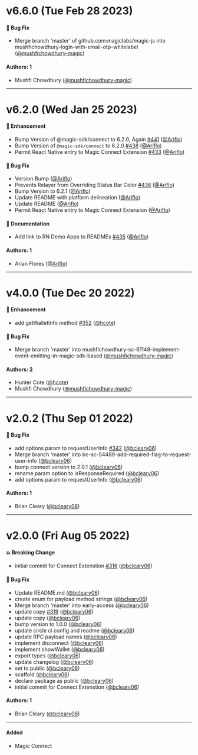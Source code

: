 # v6.6.0 (Tue Feb 28 2023)

#### 🐛 Bug Fix

- Merge branch 'master' of github.com:magiclabs/magic-js into mushfichowdhury-login-with-email-otp-whitelabel ([@mushfichowdhury-magic](https://github.com/mushfichowdhury-magic))

#### Authors: 1

- Mushfi Chowdhury ([@mushfichowdhury-magic](https://github.com/mushfichowdhury-magic))

---

# v6.2.0 (Wed Jan 25 2023)

#### 🚀 Enhancement

- Bump Version of @magic-sdk/connect to 6.2.0, Again [#441](https://github.com/magiclabs/magic-js/pull/441) ([@Ariflo](https://github.com/Ariflo))
- Bump Version of `@magic-sdk/connect` to 6.2.0 [#438](https://github.com/magiclabs/magic-js/pull/438) ([@Ariflo](https://github.com/Ariflo))
- Permit React Native entry to Magic Connect Extension [#433](https://github.com/magiclabs/magic-js/pull/433) ([@Ariflo](https://github.com/Ariflo))

#### 🐛 Bug Fix

- Version Bump ([@Ariflo](https://github.com/Ariflo))
- Prevents Relayer from Overriding Status Bar Color [#436](https://github.com/magiclabs/magic-js/pull/436) ([@Ariflo](https://github.com/Ariflo))
- Bump Version to 6.2.1 ([@Ariflo](https://github.com/Ariflo))
- Update README with platform delineation ([@Ariflo](https://github.com/Ariflo))
- Update README ([@Ariflo](https://github.com/Ariflo))
- Permit React Native entry to Magic Connect Extension ([@Ariflo](https://github.com/Ariflo))

#### 📝 Documentation

- Add link to RN Demo Apps to READMEs [#435](https://github.com/magiclabs/magic-js/pull/435) ([@Ariflo](https://github.com/Ariflo))

#### Authors: 1

- Arian Flores ([@Ariflo](https://github.com/Ariflo))

---

# v4.0.0 (Tue Dec 20 2022)

#### 🚀 Enhancement

- add getWalletInfo method [#352](https://github.com/magiclabs/magic-js/pull/352) ([@hcote](https://github.com/hcote))

#### 🐛 Bug Fix

- Merge branch 'master' into mushfichowdhury-sc-61149-implement-event-emitting-in-magic-sdk-based ([@mushfichowdhury-magic](https://github.com/mushfichowdhury-magic))

#### Authors: 2

- Hunter Cote ([@hcote](https://github.com/hcote))
- Mushfi Chowdhury ([@mushfichowdhury-magic](https://github.com/mushfichowdhury-magic))

---

# v2.0.2 (Thu Sep 01 2022)

#### 🐛 Bug Fix

- add options param to requestUserInfo [#342](https://github.com/magiclabs/magic-js/pull/342) ([@bcleary06](https://github.com/bcleary06))
- Merge branch 'master' into bc-sc-54489-add-required-flag-to-request-user-info ([@bcleary06](https://github.com/bcleary06))
- bump connect version to 2.0.1 ([@bcleary06](https://github.com/bcleary06))
- rename param option to isResponseRequired ([@bcleary06](https://github.com/bcleary06))
- add options param to requestUserInfo ([@bcleary06](https://github.com/bcleary06))

#### Authors: 1

- Brian Cleary ([@bcleary06](https://github.com/bcleary06))

---

# v2.0.0 (Fri Aug 05 2022)

#### 💥 Breaking Change

- initial commit for Connect Extenstion [#316](https://github.com/magiclabs/magic-js/pull/316) ([@bcleary06](https://github.com/bcleary06))

#### 🐛 Bug Fix

- Update README.md ([@bcleary06](https://github.com/bcleary06))
- create enum for payload method strings ([@bcleary06](https://github.com/bcleary06))
- Merge branch 'master' into early-access ([@bcleary06](https://github.com/bcleary06))
- update copy [#319](https://github.com/magiclabs/magic-js/pull/319) ([@bcleary06](https://github.com/bcleary06))
- update copy ([@bcleary06](https://github.com/bcleary06))
- bump version to 1.0.0 ([@bcleary06](https://github.com/bcleary06))
- update circle ci config and readme ([@bcleary06](https://github.com/bcleary06))
- update RPC payload names ([@bcleary06](https://github.com/bcleary06))
- implement disconnect ([@bcleary06](https://github.com/bcleary06))
- implement showWallet ([@bcleary06](https://github.com/bcleary06))
- export types ([@bcleary06](https://github.com/bcleary06))
- update changelog ([@bcleary06](https://github.com/bcleary06))
- set to public ([@bcleary06](https://github.com/bcleary06))
- scaffold ([@bcleary06](https://github.com/bcleary06))
- declare package as public ([@bcleary06](https://github.com/bcleary06))
- initial commit for Connect Extenstion ([@bcleary06](https://github.com/bcleary06))

#### Authors: 1

- Brian Cleary ([@bcleary06](https://github.com/bcleary06))

---

#### Added

- Magic Connect